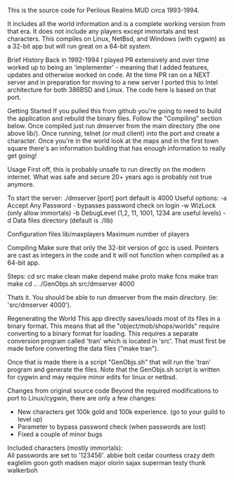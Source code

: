 This is the source code for Perilous Realms MUD circa 1993-1994.

It includes all the world information and is a complete working
version from that era.   It does not include any players except
immortals and test characters.  This compiles on Linux, NetBsd,
and Windows (with cygwin) as a 32-bit app but will run great on
a 64-bit system.

Brief History
Back in 1992-1994 I played PR extensively and over time worked
up to being an 'implementer' - meaning that I added features, 
updates and otherwise worked on code.  At the time PR ran on a
NEXT server and in preparation for moving to a new server I ported 
this to Intel architecture for both 386BSD and Linux.  The code 
here is based on that port.

Getting Started
If you pulled this from github you're going to need to build 
the application and rebuild the binary files.  Follow the 
"Compiling" section below.  Once compiled just run dmserver
from the main directory (the one above lib/).
Once running, telnet (or mud client) into the port and create
a character.  Once you're in the world look at the maps and
in the first town square there's an information building that
has enough information to really get going!

Usage
First off, this is probably unsafe to run directly on the 
modern internet.  What was safe and secure 20+ years ago is 
probably not true anymore.

To start the server:
./dmserver [port]
port default is 4000
Useful options:
-a Accept Any Password - bypasses password check on login
-w WizLock  (only allow immortals)
-b DebugLevel (1,2, 11, 1001, 1234 are useful levels)
-d Data files directory (default is ./lib)

Configuration files
lib/maxplayers    Maximum number of players

Compiling
Make sure that only the 32-bit version of gcc is used.  Pointers
are cast as integers in the code and it will not function when 
compiled as a 64-bit app.

Steps:
    cd src
    make clean
    make depend
    make proto
    make fcns
    make tran
    make
    cd ..
    ./GenObjs.sh
    src/dmserver 4000

Thats it. You should be able to run dmserver from the main
directory.  (ie: 'src/dmserver 4000').

Regenerating the World
This app directly saves/loads most of its files in a binary
format.  This means that all the "object/mob/shops/worlds"
require converting to a binary format for loading.  This requires
a separate conversion program called 'tran' which is located
in 'src'.  That must first be made before converting the
data files ("make tran").

Once that is made there is a script "GenObjs.sh" that will
run the 'tran' program and generate the files.  Note that
the GenObjs.sh script is written for cygwin and may
require minor edits for linux or netbsd.  

Changes from original source code
Beyond the required modifications to port to Linux/cygwin,
there are only a few changes:
* New characters get 100k gold and 100k experience.  (go to 
  your guild to level up)
* Parameter to bypass password check (when passwords are lost)
* Fixed a couple of minor bugs

Included characters (mostly immortals):  
All passwords are set to '123456'.
	abbie
	bolt
	cedar
	countess
	crazy
	deth
	eaglelim
	goon
	goth
	madsen
	major
	olorin
	sajax
	superman
	testy
	thunk
	walkerboh




